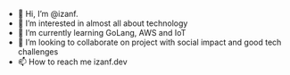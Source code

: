 - 👋 Hi, I’m @izanf.
- 👀 I’m interested in almost all about technology
- 🌱 I’m currently learning GoLang, AWS and IoT
- 💞️ I’m looking to collaborate on project with social impact and good tech challenges
- 📫 How to reach me izanf.dev

<!---
izanf/izanf is a ✨ special ✨ repository because its `README.md` (this file) appears on your GitHub profile.
You can click the Preview link to take a look at your changes.
--->
